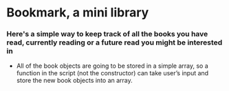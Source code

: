 # Bookmark, a mini library

### Here's a simple way to keep track of all the books you have read, currently reading or a future read you might be interested in

- All of the book objects are going to be stored in a simple array, so a function in the script (not the constructor) can take user’s input and store the new book objects into an array.
